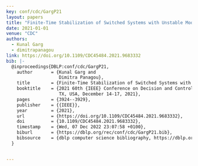 ```yaml
---
key: conf/cdc/GargP21
layout: papers
title: "Finite-Time Stabilization of Switched Systems with Unstable Modes."
date: 2021-01-01
venue: "CDC"
authors:
  - Kunal Garg
  - dimitrapanagou
link: https://doi.org/10.1109/CDC45484.2021.9683332
bib: |-
  @inproceedings{DBLP:conf/cdc/GargP21,
    author       = {Kunal Garg and
                    Dimitra Panagou},
    title        = {Finite-Time Stabilization of Switched Systems with Unstable Modes},
    booktitle    = {2021 60th {IEEE} Conference on Decision and Control (CDC), Austin,
                    TX, USA, December 14-17, 2021},
    pages        = {3924--3929},
    publisher    = {{IEEE}},
    year         = {2021},
    url          = {https://doi.org/10.1109/CDC45484.2021.9683332},
    doi          = {10.1109/CDC45484.2021.9683332},
    timestamp    = {Wed, 07 Dec 2022 23:07:58 +0100},
    biburl       = {https://dblp.org/rec/conf/cdc/GargP21.bib},
    bibsource    = {dblp computer science bibliography, https://dblp.org}
  }


---
```

